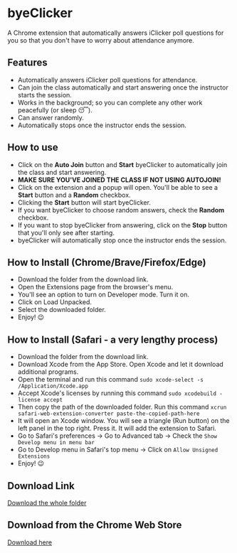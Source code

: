 # byeClicker
A Chrome extension that automatically answers iClicker poll questions for you so that you don't have to worry about attendance anymore.

## Features
- Automatically answers iClicker poll questions for attendance.
- Can join the class automatically and start answering once the instructor starts the session.
- Works in the background; so you can complete any other work peacefully (or sleep 😴).
- Can answer randomly.
- Automatically stops once the instructor ends the session.

## How to use
- Click on the **Auto Join** button and **Start** byeClicker to automatically join the class and start answering.
- **MAKE SURE YOU'VE JOINED THE CLASS IF NOT USING AUTOJOIN!**
- Click on the extension and a popup will open. You'll be able to see a **Start** button and a **Random** checkbox.
- Clicking the **Start** button will start byeClicker.
- If you want byeClicker to choose random answers, check the **Random** checkbox.
- If you want to stop byeClicker from answering, click on the **Stop** button that you'll only see after starting.
- byeClicker will automatically stop once the instructor ends the session.

## How to Install (Chrome/Brave/Firefox/Edge)
- Download the folder from the download link.
- Open the Extensions page from the browser's menu.
- You'll see an option to turn on Developer mode. Turn it on.
- Click on Load Unpacked.
- Select the downloaded folder.
- Enjoy! 😉

## How to Install (Safari - a very lengthy process)
- Download the folder from the download link.
- Download Xcode from the App Store. Open Xcode and let it download additional programs.
- Open the terminal and run this command `sudo xcode-select -s /Application/Xcode.app`
- Accept Xcode's licenses by running this command `sudo xcodebuild -license accept`
- Then copy the path of the downloaded folder. Run this command `xcrun safari-web-extension-converter paste-the-copied-path-here`
- It will open an Xcode window. You will see a triangle (Run button) on the left panel in the top right. Press it. It will add the extension to Safari.
- Go to Safari's preferences -> Go to Advanced tab -> Check the `Show Develop menu in menu bar`
- Go to Develop menu in Safari's top menu -> Click on `Allow Unsigned Extensions`
- Enjoy! 😉

## Download Link
[Download the whole folder](https://drive.google.com/drive/folders/11aEZxcQcAxA3u0twSWbRTV3_NRRHvfpb?usp=sharing)

## Download from the Chrome Web Store
[Download here](https://chrome.google.com/webstore/detail/byeclicker/kmnlnlkcacgjkngggifcnalkldgpflic)
